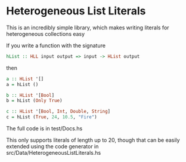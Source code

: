 # Heterogeneous List Literals

This is an incredibly simple library, which makes writing literals for heterogeneous collections easy

If you write a function with the signature
```haskell
hList :: HLL input output => input -> HList output
```
then
```haskell
a :: HList '[]
a = hList ()

b :: HList '[Bool]
b = hList (Only True)

c :: HList '[Bool, Int, Double, String]
c = hList (True, 24, 10.5, "Fire")
```
The full code is in test/Docs.hs

This only supports literals of length up to 20, though that can be easily extended using the code generator in src/Data/HeterogeneousListLiterals.hs
